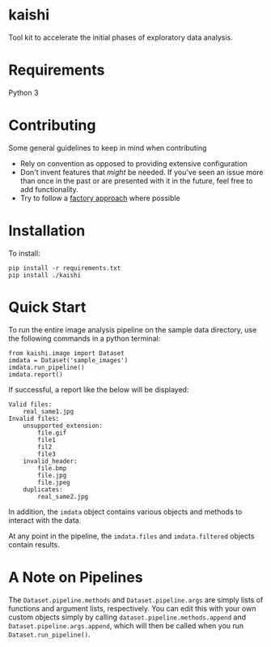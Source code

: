 # kaishi
Tool kit to accelerate the initial phases of exploratory data analysis.

# Requirements
Python 3

# Contributing
Some general guidelines to keep in mind when contributing
* Rely on convention as opposed to providing extensive configuration
* Don't invent features that _might_ be needed. If you've seen an issue more than once in the past or are presented with it in the future, feel free to add functionality.
* Try to follow a [factory approach](https://en.wikipedia.org/wiki/Software_factory) where possible

# Installation
To install:
```
pip install -r requirements.txt
pip install ./kaishi
```

# Quick Start
To run the entire image analysis pipeline on the sample data directory, use the following commands in a python terminal:
```
from kaishi.image import Dataset
imdata = Dataset('sample_images')
imdata.run_pipeline()
imdata.report()
```
If successful, a report like the below will be displayed:
```
Valid files:
	real_same1.jpg
Invalid files:
	unsupported_extension:
		file.gif
		file1
		fil2
		file3
	invalid_header:
		file.bmp
		file.jpg
		file.jpeg
	duplicates:
		real_same2.jpg
```
In addition, the `imdata` object contains various objects and methods to interact with the data.

At any point in the pipeline, the `imdata.files` and `imdata.filtered` objects contain results.

# A Note on Pipelines
The `Dataset.pipeline.methods` and `Dataset.pipeline.args` are simply lists of functions and argument lists, respectively. You can edit this with your own custom objects simply by calling `dataset.pipeline.methods.append` and `Dataset.pipeline.args.append`, which will then be called when you run `Dataset.run_pipeline()`.

